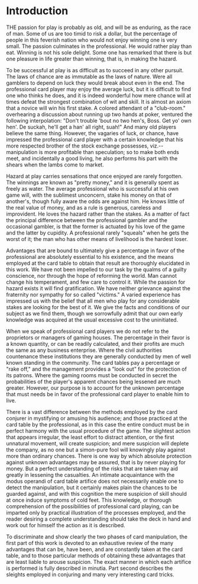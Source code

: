 # Introduction

THE passion for play is probably as old, and will be as enduring, as the race of man. Some of us are too timid to risk a dollar, but the percentage of people in this feverish nation who would not enjoy winning one is very small. The passion culminates in the professional. He would rather play than eat. Winning is not his sole delight. Some one has remarked that there is but one pleasure in life greater than winning, that is, in making the hazard.

To be successful at play is as difficult as to succeed in any other pursuit. The laws of chance are as immutable as the laws of nature. Were all gamblers to depend on luck they would break about even in the end. The professional card player may enjoy the average luck, but it is difficult to find one who thinks he does, and it is indeed wonderful how mere chance will at times defeat the strongest combination of wit and skill. It is almost an axiom that a novice will win his first stake. A colored attendant of a "club-room." overhearing a discussion about running up two hands at poker, ventured the following interpolation: "Don't trouble 'bout no two hen's, Boss. Get yo' own hen'. De suckah, he'll get a han' all right, suah!" And many old players believe the same thing. However, the vagaries of luck, or chance, have impressed the professional card player with a certain knowledge that his more respected brother of the stock exchange possesses, viz.--manipulation is more profitable than speculation; so to make both ends meet, and incidentally a good living, he also performs his part with the shears when the lambs come to market.

Hazard at play carries sensations that once enjoyed are rarely forgotten. The winnings are known as "pretty money," and it is generally spent as freely as water. The average professional who is successful at his own game will, with the sublimest unconcern, stake his money on that of another's, though fully aware the odds are against him. He knows little of the real value of money, and as a rule is generous, careless and improvident. He loves the hazard rather than the stakes. As a matter of fact the principal difference between the professional gambler and the occasional gambler, is that the former is actuated by his love of the game and the latter by cupidity. A professional rarely "squeals" when he gets the worst of it; the man who has other means of livelihood is the hardest loser.

Advantages that are bound to ultimately give a percentage in favor of the professional are absolutely essential to his existence, and the means employed at the card table to obtain that result are thoroughly elucidated in this work. We have not been impelled to our task by the qualms of a guilty conscience, nor through the hope of reforming the world. Man cannot change his temperament, and few care to control it. While the passion for hazard exists it will find gratification. We have neither grievance against the fraternity nor sympathy for so called "victims." A varied experience has impressed us with the belief that all men who play for any considerable stakes are looking for the best of it. We give the facts and conditions of our subject as we find them, though we sorrowfully admit that our own early knowledge was acquired at the usual excessive cost to the uninitiated.

When we speak of professional card players we do not refer to the proprietors or managers of gaming houses. The percentage in their favor is a known quantity, or can be readily calculated, and their profits are much the same as any business enterprise. Where the civil authorities countenance these institutions they are generally conducted by men of well known standing in the community. The card tables pay a percentage or "rake off," and the management provides a "look out" for the protection of its patrons. Where the gaming rooms must be conducted in secret the probabilities of the player's apparent chances being lessened are much greater. However, our purpose is to account for the unknown percentage that must needs be in favor of the professional card player to enable him to live.

There is a vast difference between the methods employed by the card conjurer in mystifying or amusing his audience; and those practiced at the card table by the professional, as in this case the entire conduct must be in perfect harmony with the usual procedure of the game. The slightest action that appears irregular, the least effort to distract attention, or the first unnatural movement, will create suspicion; and mere suspicion will deplete the company, as no one but a simon-pure fool will knowingly play against more than ordinary chances. There is one way by which absolute protection against unknown advantages may be assured, that is by never playing for money. But a perfect understanding of the risks that are taken may aid greatly in lessening the casualties. An intimate acquaintance with the modus operandi of card table artifice does not necessarily enable one to detect the manipulation, but it certainly makes plain the chances to be guarded against, and with this cognition the mere suspicion of skill should at once induce symptoms of cold feet. This knowledge, or thorough comprehension of the possibilities of professional card playing, can be imparted only by practical illustration of the processes employed, and the reader desiring a complete understanding should take the deck in hand and work out for himself the action as it is described.

To discriminate and show clearly the two phases of card manipulation, the first part of this work is devoted to an exhaustive review of the many advantages that can be, have been, and are constantly taken at the card table, and to those particular methods of obtaining these advantages that are least liable to arouse suspicion. The exact manner in which each artifice is performed is fully described in minutia. Part second describes the sleights employed in conjuring and many very interesting card tricks.

